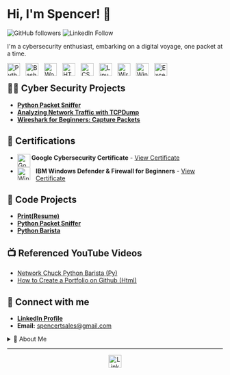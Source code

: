 # Hi, I'm Spencer! 👋

![GitHub followers](https://img.shields.io/github/followers/CyberSpencer?style=social) ![LinkedIn Follow](https://img.shields.io/badge/Connect-LinkedIn-blue?style=social&logo=linkedin&link=https://www.linkedin.com/in/spencer-thomson-43365b11a/)

I'm a cybersecurity enthusiast, embarking on a digital voyage, one packet at a time.

<img align="left" alt="Python" width="30px" style="padding-right:10px;" src="https://cdn.jsdelivr.net/gh/devicons/devicon/icons/python/python-original.svg" />
<img align="left" alt="Bash" width="30px" style="padding-right:10px;" src="https://cdn.jsdelivr.net/gh/devicons/devicon/icons/bash/bash-plain.svg" />
<img align="left" alt="WordPress" width="30px" style="padding-right:10px;" src="https://cdn.jsdelivr.net/gh/devicons/devicon/icons/wordpress/wordpress-plain.svg" />
<img align="left" alt="HTML" width="30px" style="padding-right:10px;" src="https://cdn.jsdelivr.net/gh/devicons/devicon/icons/html5/html5-original.svg" />
<img align="left" alt="CSS" width="30px" style="padding-right:10px;" src="https://cdn.jsdelivr.net/gh/devicons/devicon/icons/css3/css3-original.svg" />
<img align="left" alt="Linux" width="30px" style="padding-right:10px;" src="https://cdn.jsdelivr.net/gh/devicons/devicon/icons/linux/linux-original.svg" />
<img align="left" alt="Wireshark" width="30px" style="padding-right:10px;" src="https://simpleicons.org/icons/wireshark.svg" />
<img align="left" alt="Windows Defender" width="30px" style="padding-right:10px;" src="https://simpleicons.org/icons/microsoft.svg" />
<img align="left" alt="Excel VBA" width="30px" style="padding-right:10px;" src="https://simpleicons.org/icons/microsoftexcel.svg" />

<br />

## 👨‍💻 Cyber Security Projects
- [**Python Packet Sniffer**](https://github.com/CyberSpencer/Python-Packet-Sniffer)
- [**Analyzing Network Traffic with TCPDump**](https://github.com/CyberSpencer/TCPDump-Network-Analysis)
- [**Wireshark for Beginners: Capture Packets**](https://github.com/CyberSpencer/Wireshark-for-Beginners-Capture-Packets/blob/main/README.md)

## 📜 Certifications
- **Google Cybersecurity Certificate** - [<img align="left" alt="Google Logo" width="30px" src="https://cdn.jsdelivr.net/gh/devicons/devicon/icons/google/google-original.svg" />View Certificate](https://coursera.org/share/b8b0a760b6c84785767d1b0cb3d85454)
  
- **IBM Windows Defender & Firewall for Beginners** - [<img align="left" alt="Windows Defender" width="30px" style="padding-right:10px;" src="https://simpleicons.org/icons/microsoft.svg" />View Certificate](https://coursera.org/share/5eab200d75ada9b2cc6b24e05c7dda16)

## 🔐 Code Projects
- [**Print(Resume)**](https://github.com/CyberSpencer/Print-Resume-)
- [**Python Packet Sniffer**](https://github.com/CyberSpencer/Python-Packet-Sniffer)
- [**Python Barista**](https://github.com/CyberSpencer/Python-Barista)

## 📺 Referenced YouTube Videos
- [Network Chuck Python Barista (Py)](https://www.youtube.com/watch?v=mRMmlo_Uqcs)
- [How to Create a Portfolio on Github (Html)](https://www.youtube.com/watch?v=zgqfWLHNKLk)

## 🤳 Connect with me
- [**LinkedIn Profile**](https://www.linkedin.com/in/spencer-thomson-43365b11a/)
- **Email:** [spencertsales@gmail.com](mailto:spencertsales@gmail.com)

<details>
<summary>🚀 About Me</summary>
<p>
    I am an aspiring cybersecurity professional, ready to embark on a new chapter of my career with a remote role in the cybersecurity domain. With a recently acquired Google Cybersecurity Certificate and a diverse background spanning risk management, data handling, and systems development, I am keen on leveraging my foundational knowledge while continuing to learn and grow in this field.

  My academic and self-driven pursuits have equipped me with a foundational understanding of key laws and regulations like GDPR, HIPAA, and PCI DSS, as well as hands-on experience with tools like SPLUNK, Chronicle, Wireshark, TCPDump, and Linux. I am also acquainted with protocols and concepts such as TCP/IP, Hashes, IPv4+IPv6, WPA2+WPA3, MFA, and NIST-CSF. My programming journey is budding with entry-level skills in languages like Python, SQL, Bash/Zsh, Excel VBA, and CSS. Moreover, my ability to analyze and visualize large datasets while upholding the principles of Confidentiality, Integrity, and Availability stands as a testament to my analytical acumen.

  The diverse roles I have undertaken, from auditing invoices, to founding an automotive wholesale busniess at the age of 16, reflect my entrepreneurial spirit and commitment to meticulous data management. My time spent as a mountain guide has honed my risk management skills in high-stress, high-stakes environments, which I am eager to translate into the cybersecurity realm.

  I am in the process of furthering my certifications in the field, and I am eager to connect with mentors and engage in opportunities that will further sharpen my skills in cybersecurity. I am excited about the prospect of contributing to and learning from the cybersecurity community.

Feel free to connect with me on [LinkedIn](https://www.linkedin.com/in/spencer-thomson-43365b11a/).
</p>
</details>

---

<p align="center">
    <a href="https://www.linkedin.com/in/spencer-thomson-43365b11a/">
        <img alt="LinkedIn Profile" width="30px" src="https://cdn.jsdelivr.net/gh/devicons/devicon/icons/linkedin/linkedin-original.svg" />
    </a>
</p>
